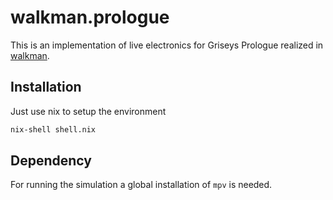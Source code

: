 # walkman.prologue

This is an implementation of live electronics for Griseys Prologue realized in [walkman](https://github.com/audiowalkman/walkman).

## Installation

Just use nix to setup the environment

```bash
nix-shell shell.nix
```

## Dependency

For running the simulation a global installation of `mpv` is needed.
